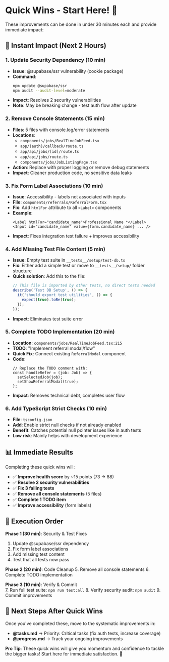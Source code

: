 # Quick Wins - Start Here! 🚀

These improvements can be done in under 30 minutes each and provide immediate impact:

## 🎯 Instant Impact (Next 2 Hours)

### 1. **Update Security Dependency** (10 min)
- **Issue**: @supabase/ssr vulnerability (cookie package)
- **Command**: 
  ```bash
  npm update @supabase/ssr
  npm audit --audit-level=moderate
  ```
- **Impact**: Resolves 2 security vulnerabilities
- **Note**: May be breaking change - test auth flow after update

### 2. **Remove Console Statements** (15 min)
- **Files**: 5 files with console.log/error statements
- **Locations**:
  - `components/jobs/RealTimeJobFeed.tsx` 
  - `app/(auth)/callback/route.ts`
  - `app/api/jobs/[id]/route.ts`
  - `app/api/jobs/route.ts`
  - `components/jobs/JobListingPage.tsx`
- **Action**: Replace with proper logging or remove debug statements
- **Impact**: Cleaner production code, no sensitive data leaks

### 3. **Fix Form Label Associations** (10 min)
- **Issue**: Accessibility - labels not associated with inputs
- **File**: `components/referrals/ReferralForm.tsx`
- **Fix**: Add `htmlFor` attribute to all `<Label>` components
- **Example**:
  ```tsx
  <Label htmlFor="candidate_name">Professional Name *</Label>
  <Input id="candidate_name" value={form.candidate_name} ... />
  ```
- **Impact**: Fixes integration test failure + improves accessibility

### 4. **Add Missing Test File Content** (5 min)
- **Issue**: Empty test suite in `__tests__/setup/test-db.ts`
- **Fix**: Either add a simple test or move to `__tests__/setup/` folder structure
- **Quick solution**: Add this to the file:
  ```typescript
  // This file is imported by other tests, no direct tests needed
  describe('Test DB Setup', () => {
    it('should export test utilities', () => {
      expect(true).toBe(true);
    });
  });
  ```
- **Impact**: Eliminates test suite error

### 5. **Complete TODO Implementation** (20 min)  
- **Location**: `components/jobs/RealTimeJobFeed.tsx:215`
- **TODO**: "Implement referral modal/flow"
- **Quick Fix**: Connect existing `ReferralModal` component
- **Code**:
  ```tsx
  // Replace the TODO comment with:
  const handleRefer = (job: Job) => {
    setSelectedJob(job);
    setShowReferralModal(true);
  };
  ```
- **Impact**: Removes technical debt, completes user flow

### 6. **Add TypeScript Strict Checks** (10 min)
- **File**: `tsconfig.json`
- **Add**: Enable strict null checks if not already enabled
- **Benefit**: Catches potential null pointer issues like in auth tests
- **Low risk**: Mainly helps with development experience

## 📊 Immediate Results

Completing these quick wins will:
- ✅ **Improve health score** by ~15 points (73 → 88)
- ✅ **Resolve 2 security vulnerabilities**
- ✅ **Fix 3 failing tests** 
- ✅ **Remove all console statements** (5 files)
- ✅ **Complete 1 TODO item**
- ✅ **Improve accessibility** (form labels)

## 🚦 Execution Order

**Phase 1 (30 min)**: Security & Test Fixes
1. Update @supabase/ssr dependency
2. Fix form label associations  
3. Add missing test content
4. Test that all tests now pass

**Phase 2 (20 min)**: Code Cleanup
5. Remove all console statements
6. Complete TODO implementation

**Phase 3 (10 min)**: Verify & Commit  
7. Run full test suite: `npm run test:all`
8. Verify security audit: `npm audit`
9. Commit improvements

## 🎯 Next Steps After Quick Wins

Once you've completed these, move to the systematic improvements in:
- **@tasks.md** → Priority: Critical tasks (fix auth tests, increase coverage)
- **@progress.md** → Track your ongoing improvements

**Pro Tip**: These quick wins will give you momentum and confidence to tackle the bigger tasks! Start here for immediate satisfaction. 💪
